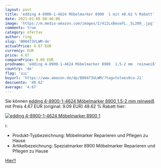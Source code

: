 ```yaml
---
layout: post
title: 'edding 4-8900-1-4624 Möbelmarker 8900  1 mit 48.62 % Rabatt'
date: 2021-01-08 08:46:06
image: 'https://m.media-amazon.com/images/I/412LxBeoaFL._SL200_.jpg'
comments: true
category: ofertas
author: ring
slug: 'B00473VLWM-de'
actualPrice: 4.67 EUR
currency: EUR
price: 4.67
comparePrice: 9.09 EUR
prodname: 'edding 4-8900-1-4624 Möbelmarker 8900  1.5-2 mm  reinweiß'
country: 'de'
flag: '🇩🇪'
buyurl: 'https://www.amazon.de/dp/B00473VLWM/?tag=tolees0ca-21'
descuento: '48.62'
average: '4.67'
---
```


Sie können [edding 4-8900-1-4624 Möbelmarker 8900  1.5-2 mm  reinweiß](https://www.amazon.de/dp/B00473VLWM/?tag=tolees0ca-21) mit Preis 4.67 EUR (original: 9.09 EUR) 48.62 % Rabatt hier:

[![edding 4-8900-1-4624 Möbelmarker 8900  1](https://m.media-amazon.com/images/I/412LxBeoaFL._SL200_.jpg)](https://www.amazon.de/dp/B00473VLWM/?tag=tolees0ca-21)

ℹ️:

- Produkt-Typbezeichnung: Möbelmarker Reparieren und Pflegen zu Hause
- Artikelbezeichnung: Spezialmarker 8900 Möbelmarker Reparieren und Pflegen zu Hause

[Hier!!](https://www.amazon.de/dp/B00473VLWM/?tag=tolees0ca-21)
